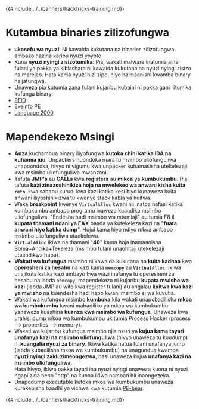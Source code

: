 {{#include ../../banners/hacktricks-training.md}}

# Kutambua binaries zilizofungwa

- **ukosefu wa nyuzi**: Ni kawaida kukutana na binaries zilizofungwa ambazo hazina karibu nyuzi yoyote
- Kuna **nyuzi nyingi zisizotumika**: Pia, wakati malware inatumia aina fulani ya pakka ya kibiashara ni kawaida kukutana na nyuzi nyingi zisizo na marejeo. Hata kama nyuzi hizi zipo, hiyo haimaanishi kwamba binary haijafungwa.
- Unaweza pia kutumia zana fulani kujaribu kubaini ni pakka gani ilitumika kufunga binary:
- [PEiD](http://www.softpedia.com/get/Programming/Packers-Crypters-Protectors/PEiD-updated.shtml)
- [Exeinfo PE](http://www.softpedia.com/get/Programming/Packers-Crypters-Protectors/ExEinfo-PE.shtml)
- [Language 2000](http://farrokhi.net/language/)

# Mapendekezo Msingi

- **Anza** kuchambua binary iliyofungwa **kutoka chini katika IDA na kuhamia juu**. Unpackers huondoka mara tu msimbo uliofunguliwa unapoondoka, hivyo ni vigumu kwa unpacker kuhamasisha utekelezaji kwa msimbo uliofunguliwa mwanzoni.
- Tafuta **JMP's** au **CALLs** kwa **registers** au **mikoa** ya **kumbukumbu**. Pia tafuta **kazi zinazoshinikiza hoja na mwelekeo wa anwani kisha kuita `retn`**, kwa sababu kurudi kwa kazi katika kesi hiyo kunaweza kuita anwani iliyoshinikizwa tu kwenye stack kabla ya kuitwa.
- Weka **breakpoint** kwenye `VirtualAlloc` kwani hii inatoa nafasi katika kumbukumbu ambapo programu inaweza kuandika msimbo uliofunguliwa. "Endesha hadi msimbo wa mtumiaji" au tumia F8 ili **kupata thamani ndani ya EAX** baada ya kutekeleza kazi na "**fuata anwani hiyo katika dump**". Hujui kama hiyo ndiyo mkoa ambapo msimbo uliofunguliwa utaokolewa.
- **`VirtualAlloc`** ikiwa na thamani "**40**" kama hoja inamaanisha Soma+Andika+Tekeleza (msimbo fulani unaohitaji utekelezaji utaandikwa hapa).
- **Wakati wa kufungua** msimbo ni kawaida kukutana na **kuita kadhaa** kwa **operesheni za hesabu** na kazi kama **`memcopy`** au **`Virtual`**`Alloc`. Ikiwa unajikuta katika kazi ambayo kwa wazi inafanya tu operesheni za hesabu na labda `memcopy`, mapendekezo ni kujaribu **kupata mwisho wa kazi** (labda JMP au wito kwa register fulani) **au** angalau **kuitwa kwa kazi ya mwisho** na kuendesha hadi hapo kwani msimbo si wa kuvutia.
- Wakati wa kufungua msimbo **kumbuka** kila wakati unapobadilisha **mkoa wa kumbukumbu** kwani mabadiliko ya mkoa wa kumbukumbu yanaweza kuashiria **kuanza kwa msimbo wa kufungua**. Unaweza kwa urahisi dump mkoa wa kumbukumbu ukitumia Process Hacker (process --> properties --> memory).
- Wakati wa kujaribu kufungua msimbo njia nzuri ya **kujua kama tayari unafanya kazi na msimbo uliofunguliwa** (hivyo unaweza tu kuudump) ni **kuangalia nyuzi za binary**. Ikiwa katika hatua fulani unafanya jump (labda kubadilisha mkoa wa kumbukumbu) na unagundua kwamba **nyuzi nyingi zaidi zimeongezwa**, basi unaweza kujua **unafanya kazi na msimbo uliofunguliwa**.\
Hata hivyo, ikiwa pakka tayari ina nyuzi nyingi unaweza kuona ni nyuzi ngapi zina neno "http" na kuona ikiwa nambari hii inaongezeka.
- Unapodump executable kutoka mkoa wa kumbukumbu unaweza kurekebisha baadhi ya vichwa kwa kutumia [PE-bear](https://github.com/hasherezade/pe-bear-releases/releases).

{{#include ../../banners/hacktricks-training.md}}
